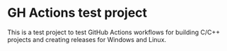 # GH Actions test project

This is a test project to test GitHub Actions workflows for building C/C++ projects and creating releases for Windows and Linux.


